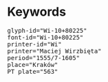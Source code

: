 # Keywords
<pre>
glyph-id="Wi-10+80225"
font-id="Wi-10+80225"
printer-id="Wi"
printer="Maciej Wirzbięta"
period="1555/7-1605"
place="Kraków"
PT plate="563"
</pre>
